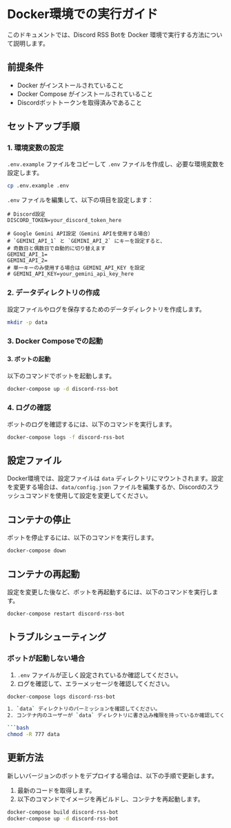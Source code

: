 # Docker環境での実行ガイド

このドキュメントでは、Discord RSS Botを Docker 環境で実行する方法について説明します。

## 前提条件

- Docker がインストールされていること
- Docker Compose がインストールされていること
- Discordボットトークンを取得済みであること

## セットアップ手順

### 1. 環境変数の設定

`.env.example` ファイルをコピーして `.env` ファイルを作成し、必要な環境変数を設定します。

```bash
cp .env.example .env
```

`.env` ファイルを編集して、以下の項目を設定します：

```
# Discord設定
DISCORD_TOKEN=your_discord_token_here

# Google Gemini API設定（Gemini APIを使用する場合）
# `GEMINI_API_1` と `GEMINI_API_2` にキーを設定すると、
# 奇数日と偶数日で自動的に切り替えます
GEMINI_API_1=
GEMINI_API_2=
# 単一キーのみ使用する場合は GEMINI_API_KEY を設定
# GEMINI_API_KEY=your_gemini_api_key_here

```

### 2. データディレクトリの作成

設定ファイルやログを保存するためのデータディレクトリを作成します。

```bash
mkdir -p data
```

### 3. Docker Composeでの起動

#### 3. ボットの起動

以下のコマンドでボットを起動します。

```bash
docker-compose up -d discord-rss-bot
```

### 4. ログの確認

ボットのログを確認するには、以下のコマンドを実行します。

```bash
docker-compose logs -f discord-rss-bot
```

## 設定ファイル

Docker環境では、設定ファイルは `data` ディレクトリにマウントされます。設定を変更する場合は、`data/config.json` ファイルを編集するか、Discordのスラッシュコマンドを使用して設定を変更してください。

## コンテナの停止

ボットを停止するには、以下のコマンドを実行します。

```bash
docker-compose down
```

## コンテナの再起動

設定を変更した後など、ボットを再起動するには、以下のコマンドを実行します。

```bash
docker-compose restart discord-rss-bot
```

## トラブルシューティング

### ボットが起動しない場合

1. `.env` ファイルが正しく設定されているか確認してください。
2. ログを確認して、エラーメッセージを確認してください。

```bash
docker-compose logs discord-rss-bot

1. `data` ディレクトリのパーミッションを確認してください。
2. コンテナ内のユーザーが `data` ディレクトリに書き込み権限を持っているか確認してください。

```bash
chmod -R 777 data
```

## 更新方法

新しいバージョンのボットをデプロイする場合は、以下の手順で更新します。

1. 最新のコードを取得します。
2. 以下のコマンドでイメージを再ビルドし、コンテナを再起動します。

```bash
docker-compose build discord-rss-bot
docker-compose up -d discord-rss-bot
```

